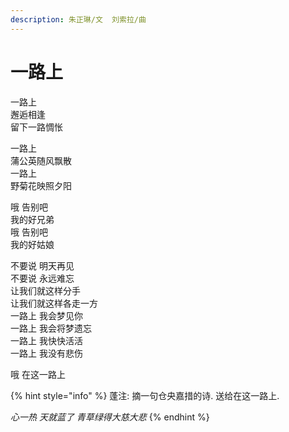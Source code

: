 ```yaml
---
description: 朱正琳/文  刘索拉/曲
---
```


# 一路上

一路上   
邂逅相逢   
留下一路惆怅

一路上   
蒲公英随风飘散   
一路上   
野菊花映照夕阳

哦 告别吧   
我的好兄弟   
哦 告别吧   
我的好姑娘

不要说 明天再见   
不要说 永远难忘   
让我们就这样分手   
让我们就这样各走一方   
一路上 我会梦见你   
一路上 我会将梦遗忘   
一路上 我快快活活   
一路上 我没有悲伤   
  
哦 在这一路上

{% hint style="info" %}
蓬注:  摘一句仓央嘉措的诗. 送给在这一路上.  
  
_心一热 天就蓝了 青草绿得大慈大悲_ 
{% endhint %}

